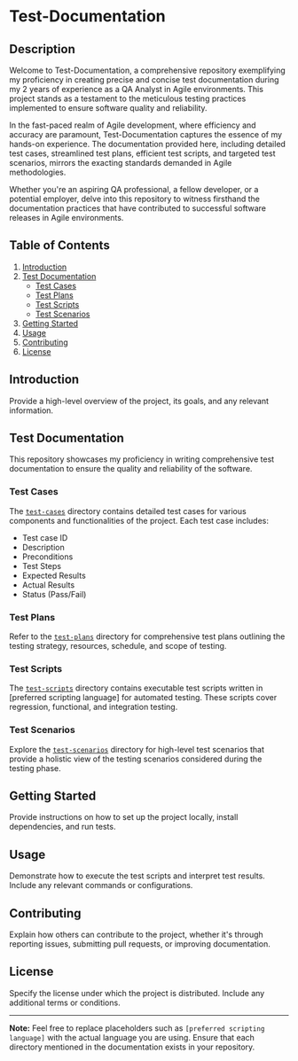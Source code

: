 # Test-Documentation

## Description

Welcome to Test-Documentation, a comprehensive repository exemplifying my proficiency in creating precise and concise test documentation during my 2 years of experience as a QA Analyst in Agile environments. This project stands as a testament to the meticulous testing practices implemented to ensure software quality and reliability.

In the fast-paced realm of Agile development, where efficiency and accuracy are paramount, Test-Documentation captures the essence of my hands-on experience. The documentation provided here, including detailed test cases, streamlined test plans, efficient test scripts, and targeted test scenarios, mirrors the exacting standards demanded in Agile methodologies.

Whether you're an aspiring QA professional, a fellow developer, or a potential employer, delve into this repository to witness firsthand the documentation practices that have contributed to successful software releases in Agile environments.

## Table of Contents

1. [Introduction](#introduction)
2. [Test Documentation](#test-documentation)
   - [Test Cases](#test-cases)
   - [Test Plans](#test-plans)
   - [Test Scripts](#test-scripts)
   - [Test Scenarios](#test-scenarios)
3. [Getting Started](#getting-started)
4. [Usage](#usage)
5. [Contributing](#contributing)
6. [License](#license)

## Introduction

Provide a high-level overview of the project, its goals, and any relevant information.

## Test Documentation

This repository showcases my proficiency in writing comprehensive test documentation to ensure the quality and reliability of the software.

### Test Cases

The [`test-cases`](/test-cases) directory contains detailed test cases for various components and functionalities of the project. Each test case includes:

- Test case ID
- Description
- Preconditions
- Test Steps
- Expected Results
- Actual Results
- Status (Pass/Fail)

### Test Plans

Refer to the [`test-plans`](/test-plans) directory for comprehensive test plans outlining the testing strategy, resources, schedule, and scope of testing.

### Test Scripts

The [`test-scripts`](/test-scripts) directory contains executable test scripts written in [preferred scripting language] for automated testing. These scripts cover regression, functional, and integration testing.

### Test Scenarios

Explore the [`test-scenarios`](/test-scenarios) directory for high-level test scenarios that provide a holistic view of the testing scenarios considered during the testing phase.

## Getting Started

Provide instructions on how to set up the project locally, install dependencies, and run tests.

## Usage

Demonstrate how to execute the test scripts and interpret test results. Include any relevant commands or configurations.

## Contributing

Explain how others can contribute to the project, whether it's through reporting issues, submitting pull requests, or improving documentation.

## License

Specify the license under which the project is distributed. Include any additional terms or conditions.

---

**Note:** Feel free to replace placeholders such as `[preferred scripting language]` with the actual language you are using. Ensure that each directory mentioned in the documentation exists in your repository.
